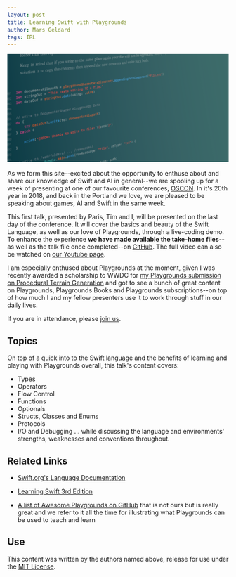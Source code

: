 ```yaml
---
layout: post
title: Learning Swift with Playgrounds
author: Mars Geldard
tags: IRL
---
```


<img src="https://raw.githubusercontent.com/AIwithSwift/AIwithSwift.github.io/master/assets/images/screenshot.png" class="postimage" />

As we form this site--excited about the opportunity to enthuse about and share our knowledge of Swift and AI in general--we are spooling up for a week of presenting at one of our favourite conferences, [OSCON](https://conferences.oreilly.com/oscon/oscon-or). In it's 20th year in 2018, and back in the Portland we love, we are pleased to be speaking about games, AI and Swift in the same week.

This first talk, presented by Paris, Tim and I, will be presented on the last day of the conference. It will cover the basics and beauty of the Swift Language, as well as our love of Playgrounds, through a live-coding demo. To enhance the experience **we have made available the take-home files**--as well as the talk file once completed--on [GitHub](https://github.com/thesecretlab/LearningSwiftAtOSCON2018). The full video can also be watched on [our Youtube page](https://youtu.be/Hab3rrpjPAc).

I am especially enthused about Playgrounds at the moment, given I was recently awarded a scholarship to WWDC for [my Playgrounds submission on Procedural Terrain Generation](https://github.com/TheMartianLife/WWDC-2018) and got to see a bunch of great content on Playgrounds, Playgrounds Books and Playgrounds subscriptions--on top of how much I and my fellow presenters use it to work through stuff in our daily lives.

If you are in attendance, please [join us](https://conferences.oreilly.com/oscon/oscon-or/public/schedule/detail/67645).

## Topics
On top of a quick into to the Swift language and the benefits of learning and playing with Playgrounds overall, this talk's content covers:
* Types
* Operators
* Flow Control
* Functions
* Optionals
* Structs, Classes and Enums
* Protocols
* I/O and Debugging
... while discussing the language and environments' strengths, weaknesses and conventions throughout.

## Related Links
 * [Swift.org's Language Documentation](https://docs.swift.org)

 * [Learning Swift 3rd Edition](http://shop.oreilly.com/product/0636920083566.do)

 * [A list of Awesome Playgrounds on GitHub](https://github.com/uraimo/Awesome-Swift-Playgrounds) that is not ours but is really great and we refer to it all the time for illustrating what Playgrounds can be used to teach and learn

## Use
This content was written by the authors named above, release for use under the [MIT License](https://opensource.org/licenses/MIT).

